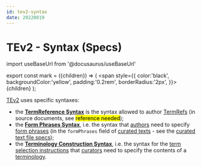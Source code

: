 ```yaml
---
id: tev2-syntax
date: 20220819
---
```


# TEv2 - Syntax (Specs)

import useBaseUrl from '@docusaurus/useBaseUrl'

export const mark = ({children}) => (
  <span style={{ color:'black', backgroundColor:'yellow', padding:'0.2rem', borderRadius:'2px', }}>
    {children}
  </span> );

[TEv2](@) uses specific syntaxes:
- the **[TermReference Syntax](/docs/spec-syntax/term-ref-syntax)** is the syntax allowed to author [TermRefs](@) (in source documents, see <mark>reference needed</mark>);
- the **[Form Phrases Syntax](/docs/spec-syntax/form-phrase-syntax)**, i.e. the syntax that [authors](@) need to specify [form phrases](@) (in the `formPhrases` field of [curated texts](@) - see the [curated text file specs](/docs/spec-files/ctext));
- the **[Terminology Construction Syntax](/docs/spec-tools/terminology-construction)**, i.e. the syntax for the [term selection instructions](@) that [curators](@) need to specify the contents of a [terminology](@).
